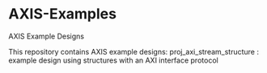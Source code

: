 # AXIS-Examples
AXIS Example Designs

This repository contains AXIS example designs:
  proj_axi_stream_structure   : example design using structures with an AXI interface protocol
  
